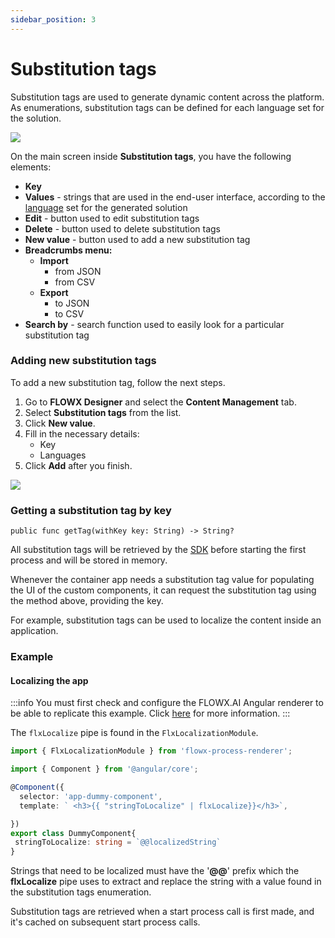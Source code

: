 ```yaml
---
sidebar_position: 3
---
```


# Substitution tags

Substitution tags are used to generate dynamic content across the platform. As enumerations, substitution tags can be defined for each language set for the solution.

![](https://s3.eu-west-1.amazonaws.com/docx.flowx.ai/3.0/substitution_tags.png)

On the main screen inside **Substitution tags**, you have the following elements:

* **Key**
* **Values** - strings that are used in the end-user interface, according to the [language](languages) set for the generated solution
* **Edit** - button used to edit substitution tags
* **Delete** - button used to delete substitution tags
* **New value** - button used to add a new substitution tag
* **Breadcrumbs menu:**
  * **Import**
    * from JSON
    * from CSV
  * **Export**
    * to JSON
    * to CSV
* **Search by** - search function used to easily look for a particular substitution tag

### Adding new substitution tags

To add a new substitution tag, follow the next steps.

1. Go to **FLOWX Designer** and select the **Content Management** tab.
2. Select **Substitution tags** from the list.
3. Click **New value**.
4. Fill in the necessary details:
   * Key
   * Languages
5. Click **Add** after you finish.

![](https://s3.eu-west-1.amazonaws.com/docx.flowx.ai/3.0/add_new_substitution.png)

### Getting a substitution tag by key

```
public func getTag(withKey key: String) -> String?
```

All substitution tags will be retrieved by the [SDK](../../renderer-sdks/angular-renderer.md) before starting the first process and will be stored in memory.

Whenever the container app needs a substitution tag value for populating the UI of the custom components, it can request the substitution tag using the method above, providing the key.

For example, substitution tags can be used to localize the content inside an application.

### Example

#### Localizing the app

:::info
You must first check and configure the FLOWX.AI Angular renderer to be able to replicate this example. Click [here](../../renderer-sdks/angular-renderer.md#using-the-angular-renderer) for more information.
:::

The `flxLocalize` pipe is found in the `FlxLocalizationModule`.

```typescript
import { FlxLocalizationModule } from 'flowx-process-renderer';
```

```typescript
import { Component } from '@angular/core';

@Component({
  selector: 'app-dummy-component',
  template: ` <h3>{{ "stringToLocalize" | flxLocalize}}</h3>`,

})
export class DummyComponent{
 stringToLocalize: string = `@@localizedString`
}
```

Strings that need to be localized must have the '**@@**' prefix which the **flxLocalize** pipe uses to extract and replace the string with a value found in the substitution tags enumeration.

Substitution tags are retrieved when a start process call is first made, and it's cached on subsequent start process calls.